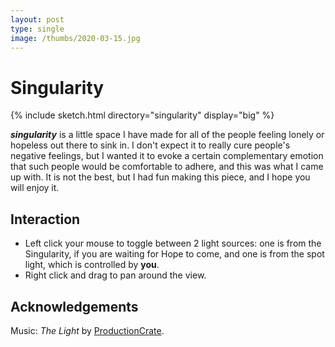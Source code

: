 ```yaml
---
layout: post
type: single
image: /thumbs/2020-03-15.jpg
---
```


# Singularity

{% include sketch.html directory="singularity" display="big" %}

**_singularity_** is a little space I have made for all of the people feeling
lonely or hopeless out there to sink in. I don't expect it to really cure
people's negative feelings, but I wanted it to evoke a certain complementary 
emotion that such people would be comfortable to adhere, and this was what I
came up with. It is not the best, but I had fun making this piece, and I hope
you will enjoy it.

## Interaction

- Left click your mouse to toggle between 2 light sources: one is from the
Singularity, if you are waiting for Hope to come, and one is from the spot
light, which is controlled by **you**.
- Right click and drag to pan around the view.

## Acknowledgements

Music: _The Light_ by [ProductionCrate](https://productioncrate.com).
